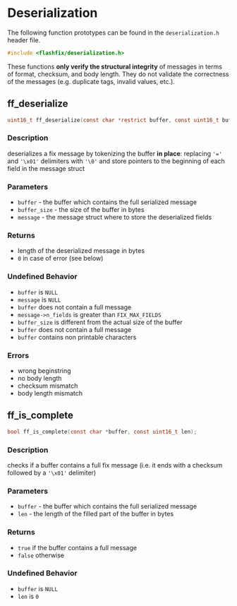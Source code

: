 # Deserialization

The following function prototypes can be found in the `deserialization.h` header file.

```c
#include <flashfix/deserialization.h>
```

These functions **only verify the structural integrity** of messages in terms of format, checksum, and body length. They do not validate the correctness of the messages (e.g. duplicate tags, invalid values, etc.).

## ff_deserialize

```c
uint16_t ff_deserialize(const char *restrict buffer, const uint16_t buffer_size, ff_message_t *restrict message);
```

### Description
deserializes a fix message by tokenizing the buffer **in place**: replacing `'='` and `'\x01'` delimiters with `'\0'` and store pointers to the beginning of each field in the message struct

### Parameters
  - `buffer` - the buffer which contains the full serialized message
  - `buffer_size` - the size of the buffer in bytes
  - `message` - the message struct where to store the deserialized fields

### Returns
  - length of the deserialized message in bytes
  - `0` in case of error (see below)

### Undefined Behavior
  - `buffer` is `NULL`
  - `message` is `NULL`
  - `buffer` does not contain a full message
  - `message->n_fields` is greater than `FIX_MAX_FIELDS`
  - `buffer_size` is different from the actual size of the buffer
  - `buffer` does not contain a full message
  - `buffer` contains non printable characters

### Errors
  - wrong beginstring
  - no body length
  - checksum mismatch
  - body length mismatch

## ff_is_complete

```c
bool ff_is_complete(const char *buffer, const uint16_t len);
```

### Description
checks if a buffer contains a full fix message (i.e. it ends with a checksum followed by a `'\x01'` delimiter)

### Parameters
  - `buffer` - the buffer which contains the full serialized message
  - `len` - the length of the filled part of the buffer in bytes

### Returns
  - `true` if the buffer contains a full message
  - `false` otherwise

### Undefined Behavior
  - `buffer` is `NULL`
  - `len` is `0`